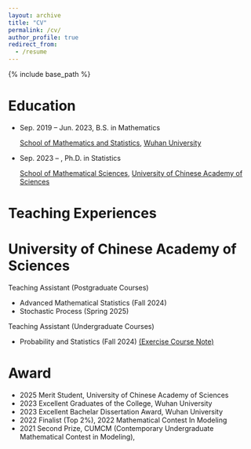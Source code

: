 ```yaml
---
layout: archive
title: "CV"
permalink: /cv/
author_profile: true
redirect_from:
  - /resume
---
```


{% include base_path %}

Education
======
* Sep. 2019 – Jun. 2023, B.S. in Mathematics
  
  [School of Mathematics and Statistics](https://maths.whu.edu.cn/), [Wuhan University](https://www.whu.edu.cn/)

* Sep. 2023 – , Ph.D. in Statistics 
  
  [School of Mathematical Sciences](https://math.ucas.ac.cn/), [University of Chinese Academy of Sciences](https://www.ucas.ac.cn/)

Teaching Experiences
======

University of Chinese Academy of Sciences
======

Teaching Assistant (Postgraduate Courses)
* Advanced Mathematical Statistics (Fall 2024)
* Stochastic Process (Spring 2025)


Teaching Assistant (Undergraduate Courses)
* Probability and Statistics (Fall 2024) [(Exercise Course Note)](https://github.com/zgj19stat/Probability-and-Statistics-Fall-2024)


Award
======

* 2025  Merit Student, University of Chinese Academy of Sciences
* 2023  Excellent Graduates of the College, Wuhan University
* 2023  Excellent Bachelar Dissertation Award, Wuhan University
* 2022  Finalist (Top 2%), 2022 Mathematical Contest In Modeling
* 2021  Second Prize, CUMCM (Contemporary Undergraduate Mathematical Contest in Modeling), 
